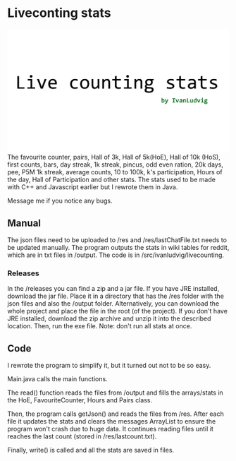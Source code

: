 # Liveconting stats
<img src="splash.jpg" width="600">
The favourite counter, pairs, Hall of 3k, Hall of 5k(HoE), Hall of 10k (HoS), first counts, bars, day streak, 1k streak, pincus, odd even ration, 20k days, pee, P5M 1k streak, average counts, 10 to 100k, k's participation, Hours of the day, Hall of Participation and other stats. The stats used to be made with C++ and Javascript earlier but I rewrote them in Java. 

Message me if you notice any bugs.

## Manual

The json files need to be uploaded to /res and /res/lastChatFile.txt needs to be updated manually. The program outputs the stats in wiki tables for reddit, which are in txt files in /output. The code is in /src/ivanludvig/livecounting. 
### Releases
In the /releases you can find a zip and a jar file. If you have JRE installed, download the jar file. Place it in a directory that has the /res folder with the json files and also the /output folder. Alternatively, you can download the whole project and place the file in the root (of the project). If you don't have JRE installed, download the zip archive and unzip it into the described location. Then, run the exe file.
Note: don't run all stats at once.

## Code

I rewrote the program to simplify it, but it turned out not to be so easy. 

Main.java calls the main functions. 

The read() function reads the files from /output and fills the arrays/stats in the HoE, FavouriteCounter, Hours and Pairs class. 

Then, the program calls getJson() and reads the files from /res. After each file it updates the stats and clears the messages ArrayList to ensure the program won't crash due to huge data. It continues reading files until it reaches the last count (stored in /res/lastcount.txt).

Finally, write() is called and all the stats are saved in files.

